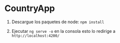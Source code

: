# CountryApp

1. Descargue los paquetes de node: `npm install`

2. Ejecutar `ng serve -o` en la consola esto lo redirige a `http://localhost:4200/`
